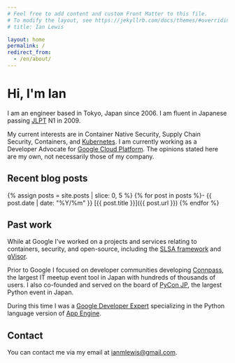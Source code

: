 ```yaml
---
# Feel free to add content and custom Front Matter to this file.
# To modify the layout, see https://jekyllrb.com/docs/themes/#overriding-theme-defaults
# title: Ian Lewis

layout: home
permalink: /
redirect_from:
  - /en/about/
---
```


# Hi, I'm Ian

I am an engineer based in Tokyo, Japan since 2006. I am fluent in Japanese
passing
[JLPT](https://en.wikipedia.org/wiki/Japanese-Language_Proficiency_Test) N1 in 2009.

My current interests are in Container Native Security, Supply Chain Security,
Containers, and [Kubernetes](https://kubernetes.io/). I am currently working as
a Developer Advocate for [Google Cloud Platform](https://cloud.google.com/).
The opinions stated here are my own, not necessarily those of my company.

## Recent blog posts

{% assign posts = site.posts | slice: 0, 5 %}
{% for post in posts %}- {{ post.date | date: "%Y/%m" }} [{{ post.title }}]({{ post.url }})
{% endfor %}

## Past work

While at Google I've worked on a projects and services relating to containers,
security, and open-source, including the [SLSA framework](https://slsa.dev/)
and [gVisor](https://gvisor.dev/).

Prior to Google I focused on developer communities developing
[Connpass](https://connpass.com/), the largest IT meetup event tool in Japan
with hundreds of thousands of users. I also co-founded and served on the board
of [PyCon JP](https://www.pycon.jp/), the largest Python event in Japan.

During this time I was a [Google Developer
Expert](https://developers.google.com/experts/) specializing in the Python
language version of [App Engine](https://cloud.google.com/appengine/).

## Contact

You can contact me via my email at [ianmlewis@gmail.com](mailto:ianmlewis@gmail.com).
